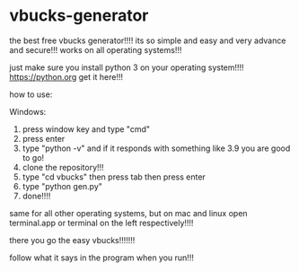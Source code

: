 # vbucks-generator

the best free vbucks generator!!!!
its so simple and easy and very advance and secure!!!
works on all operating systems!!!

just make sure you install python 3 on your operating system!!!! https://python.org get it here!!!

how to use:

Windows:
  1. press window key and type "cmd"
  2. press enter
  3. type "python -v" and if it responds with something like 3.9 you are good to go!
  4. clone the repository!!!
  5. type "cd vbucks" then press tab then press enter
  6. type "python gen.py"
  7. done!!!!

same for all other operating systems, but on mac and linux open terminal.app or terminal on the left respectively!!!!

there you go the easy vbucks!!!!!!!

follow what it says in the program when you run!!!
